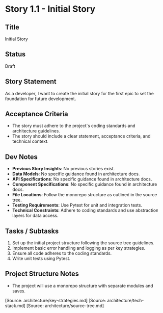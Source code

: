 # Story 1.1 - Initial Story

## Title
Initial Story

## Status
Draft

## Story Statement
As a developer, I want to create the initial story for the first epic to set the foundation for future development.

## Acceptance Criteria
- The story must adhere to the project's coding standards and architecture guidelines.
- The story should include a clear statement, acceptance criteria, and technical context.

## Dev Notes
- **Previous Story Insights**: No previous stories exist.
- **Data Models**: No specific guidance found in architecture docs.
- **API Specifications**: No specific guidance found in architecture docs.
- **Component Specifications**: No specific guidance found in architecture docs.
- **File Locations**: Follow the monorepo structure as outlined in the source tree.
- **Testing Requirements**: Use Pytest for unit and integration tests.
- **Technical Constraints**: Adhere to coding standards and use abstraction layers for data access.

## Tasks / Subtasks
1. Set up the initial project structure following the source tree guidelines.
2. Implement basic error handling and logging as per key strategies.
3. Ensure all code adheres to the coding standards.
4. Write unit tests using Pytest.

## Project Structure Notes
- The project will use a monorepo structure with separate modules and saves.

[Source: architecture/key-strategies.md]
[Source: architecture/tech-stack.md]
[Source: architecture/source-tree.md]